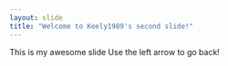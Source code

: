 ```yaml
---
layout: slide
title: "Welcome to Keely1989's second slide!"
---
```

This is my awesome slide
Use the left arrow to go back!
